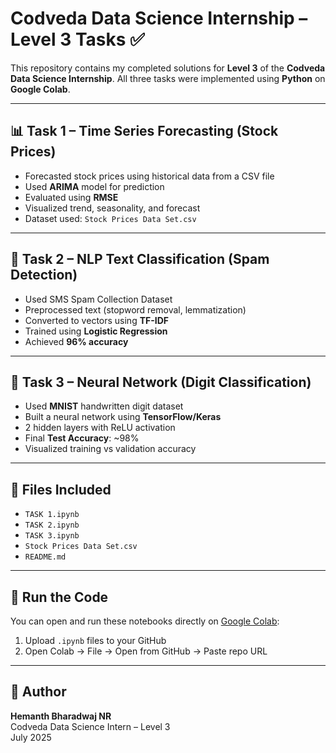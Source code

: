# Codveda Data Science Internship – Level 3 Tasks ✅

This repository contains my completed solutions for **Level 3** of the **Codveda Data Science Internship**. All three tasks were implemented using **Python** on **Google Colab**.

---

## 📊 Task 1 – Time Series Forecasting (Stock Prices)

- Forecasted stock prices using historical data from a CSV file
- Used **ARIMA** model for prediction
- Evaluated using **RMSE**
- Visualized trend, seasonality, and forecast
- Dataset used: `Stock Prices Data Set.csv`

---

## 🧠 Task 2 – NLP Text Classification (Spam Detection)

- Used SMS Spam Collection Dataset
- Preprocessed text (stopword removal, lemmatization)
- Converted to vectors using **TF-IDF**
- Trained using **Logistic Regression**
- Achieved **96% accuracy**

---

## 🤖 Task 3 – Neural Network (Digit Classification)

- Used **MNIST** handwritten digit dataset
- Built a neural network using **TensorFlow/Keras**
- 2 hidden layers with ReLU activation
- Final **Test Accuracy**: ~98%
- Visualized training vs validation accuracy

---

## 📁 Files Included

- `TASK 1.ipynb`
- `TASK 2.ipynb`
- `TASK 3.ipynb`
- `Stock Prices Data Set.csv`
- `README.md`

---

## 🔗 Run the Code

You can open and run these notebooks directly on [Google Colab](https://colab.research.google.com):

1. Upload `.ipynb` files to your GitHub
2. Open Colab → File → Open from GitHub → Paste repo URL

---

## 🙌 Author

**Hemanth Bharadwaj NR**  
Codveda Data Science Intern – Level 3  
July 2025
